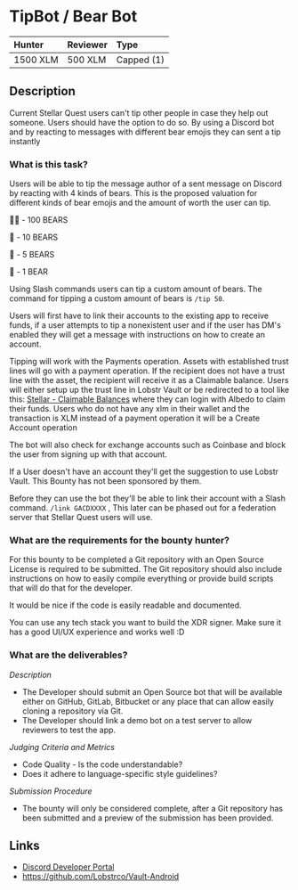 # TipBot / Bear Bot
| Hunter | Reviewer | Type
| :- | :- | :-
| 1500 XLM | 500 XLM | Capped (1) | 

## Description
Current Stellar Quest users can't tip other people in case they help out someone. Users should have the option to do so. By using a Discord bot and by reacting to messages with different bear emojis they can sent a tip instantly

### What is this task?

Users will be able to tip the message author of a sent message on Discord by reacting with 4 kinds of bears. This is the proposed valuation for different kinds of bear emojis and the amount of worth the user can tip.

🐻‍❄️ - 100 BEARS

🐻 - 10 BEARS

🐼 - 5 BEARS

🧸 - 1 BEAR

Using Slash commands users can tip a custom amount of bears. The command for tipping a custom amount of bears is  `/tip 50`.

 Users will first have to link their accounts to the existing app to receive funds, if a user attempts to tip a nonexistent user and if the user has DM's enabled they will get a message with instructions on how to create an account. 

Tipping will work with the Payments operation. Assets with established trust lines will go with a payment operation. If the recipient does not have a trust line with the asset, the recipient will receive it as a Claimable balance. Users will either setup up the trust line in Lobstr Vault or be redirected to a tool like this: [Stellar - Claimable Balances](https://matejmecka.github.io/stellar-claimable-balances-web/) where they can login with Albedo to claim their funds. Users who do not have any xlm in their wallet and the transaction is XLM instead of a payment operation it will be a Create Account operation 

The bot will also check for exchange accounts such as Coinbase and block the user from signing up with that account. 

If a User doesn't have an account they'll get the suggestion to use Lobstr Vault. This Bounty has not been sponsored by them.

Before they can use the bot they'll be able to link their account with a Slash command. `/link GACDXXXX` , This later can be phased out for a federation server that Stellar Quest users will use.

### What are the requirements for the bounty hunter?

For this bounty to be completed a Git repository with an Open Source License is required to be submitted. The Git repository should also include instructions on how to easily compile everything or provide build scripts that will do that for the developer.

It would be nice if the code is easily readable and documented.

You can use any tech stack you want to build the XDR signer. Make sure it has a good UI/UX experience and works well :D


### What are the deliverables?

*Description* <br>
* The Developer should submit an Open Source bot that will be available either on GitHub, GitLab, Bitbucket or any place that can allow easily cloning a repository via Git. 
* The Developer should link a demo bot on a test server to allow reviewers to test the app.

*Judging Criteria and Metrics* <br>
  * Code Quality - Is the code understandable?
  *  Does it adhere to language-specific style guidelines?
  
*Submission Procedure* <br>
* The bounty will only be considered complete, after a Git repository has been submitted and a preview of the submission has been provided.

## Links
- [Discord Developer Portal](https://discord.com/developers/docs)
- https://github.com/Lobstrco/Vault-Android

